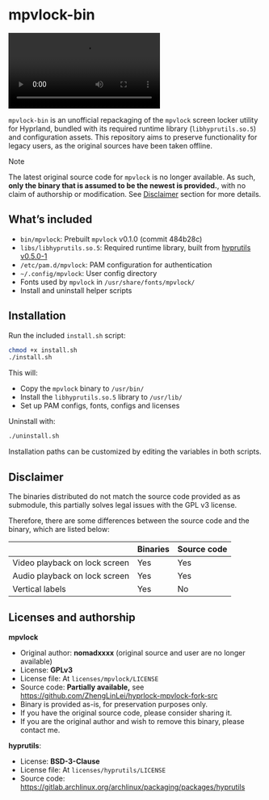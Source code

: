 # mpvlock-bin

![showcase](/resources/showcase.mp4)

`mpvlock-bin` is an unofficial repackaging of the `mpvlock` screen locker utility for Hyprland, bundled with its required runtime library (`libhyprutils.so.5`) and configuration assets. This repository aims to preserve functionality for legacy users, as the original sources have been taken offline.

> [!NOTE]
> The latest original source code for `mpvlock` is no longer available. As such, **only the binary that is assumed to be the newest is provided.**, with no claim of authorship or modification. See [Disclaimer](#Disclaimer) section for more details.

## What’s included

- `bin/mpvlock`: Prebuilt `mpvlock` v0.1.0 (commit 484b28c)
- `libs/libhyprutils.so.5`: Required runtime library, built from [hyprutils v0.5.0-1](https://gitlab.archlinux.org/archlinux/packaging/packages/hyprutils)
- `/etc/pam.d/mpvlock`: PAM configuration for authentication
- `~/.config/mpvlock`: User config directory
- Fonts used by `mpvlock` in `/usr/share/fonts/mpvlock/`
- Install and uninstall helper scripts

## Installation

Run the included `install.sh` script:

```bash
chmod +x install.sh
./install.sh
```

This will:
- Copy the `mpvlock` binary to `/usr/bin/`
- Install the `libhyprutils.so.5` library to `/usr/lib/`
- Set up PAM configs, fonts, configs and licenses

Uninstall with:

```bash
./uninstall.sh
```

Installation paths can be customized by editing the variables in both scripts.

## Disclaimer

The binaries distributed do not match the source code provided as as submodule, this partially solves legal issues with the GPL v3 license.

Therefore, there are some differences between the source code and the binary, which are listed below:

|                               | Binaries | Source code |
|-------------------------------|----------|-------------|
| Video playback on lock screen | Yes      | Yes         |
| Audio playback on lock screen | Yes      | Yes         |
| Vertical labels               | Yes      | No          |

## Licenses and authorship

**mpvlock**
- Original author: **nomadxxxx** (original source and user are no longer available)
- License: **GPLv3**
- License file: At `licenses/mpvlock/LICENSE`
- Source code: **Partially available,** see https://github.com/ZhengLinLei/hyprlock-mpvlock-fork-src
- Binary is provided as-is, for preservation purposes only.
- If you have the original source code, please consider sharing it.
- If you are the original author and wish to remove this binary, please contact me.

**hyprutils**:
- License: **BSD-3-Clause**
- License file: At `licenses/hyprutils/LICENSE`
- Source code: https://gitlab.archlinux.org/archlinux/packaging/packages/hyprutils

